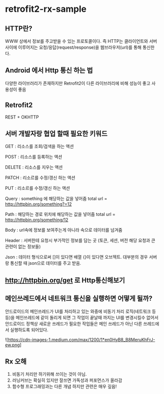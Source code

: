 # retrofit2-rx-sample

## HTTP란?  
WWW 상에서 정보를 주고받을 수 있는 프로토콜이다. 즉 HTTP는 클라이언트와 서버 사이에 이루어지는 요청/응답(request/response)을 웹브라우저(url)를 통해 통신한다.

## Android 에서 Http 통신 하는 법
다양한 라이브러리가 존재하지만 Retrofit2이 다른 라이브러리에 비해 성능이 좋고 사용성이 좋음 

## Retrofit2 
REST + OKHTTP  

## 서버 개발자랑 협업 할때 필요한 키워드

GET : 리소스를 조회/검색을 하는 액션

POST : 리소스를 등록하는 액션

DELETE : 리소스를 지우는 액션

PATCH : 리소르를 수정/갱신 하는 액션

PUT : 리소르를 수정/갱신 하는 액션

Query : something 에 해당하는 값을 넣어줌
total url = http://httpbin.org/something?=12 

Path : 해당하는 경로 위치에 해당하는 값을 넣어줌
total url = http://httpbin.org/something/12

Body : url속에 정보를 보여주는게 아니라 속으로 데이터를 넘겨줌 

Header : 서버한테 요청시 부가적인 정보를 담는 곳 
(토큰, 세션, 버전 해당 요청과 큰 관련이 없는 정보들)

Json : 데이터 형식으로써 []이 있다면 배열 {}이 있다면 오브젝트.
대부분의 경우 서버랑 통신할 때 json으로 데이터를 주고 받음.

## http://httpbin.org/get 로 Http통신해보기 

## 메인쓰레드에서 네트워크 통신을 실행하면 어떻게 될까?
안드로이드의 메인쓰레드가 UI를 처리하고 있는 와중에 
비동기 처리 로직(네트워크 등등)을 메인쓰레드에 같이 돌리게 되면 
그 작업이 끝날때 까지는 UI를 변경시킬수 없어서 안드로이드 정책상 
새로운 쓰레드가 필요한 작업들은 메인 쓰레드가 아닌 다른 쓰레드에서 실행하도록 되어있다.

![https://cdn-images-1.medium.com/max/1200/1*en0HyB8_B8MeruKhFrJ-ew.png]

## Rx 오해
1. 비동기 처리만 하기위해 쓰이는 것이 아님.
2. 러닝커브는 확실히 있지만 잘쓰면 가독성과 퍼포먼스가 올라감 
3. 함수형 프로그래밍과는 다른 개념 하지만 관련은 매우 깊음!
